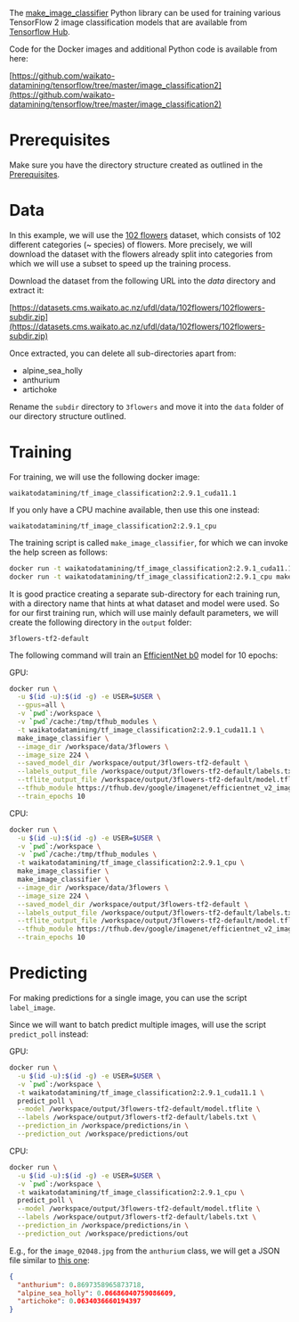 The [make_image_classifier](https://github.com/tensorflow/hub/tree/master/tensorflow_hub/tools/make_image_classifier) 
Python library can be used for training various TensorFlow 2 image classification models that are available from 
[Tensorflow Hub](https://tfhub.dev/).

Code for the Docker images and additional Python code is available from here:

[https://github.com/waikato-datamining/tensorflow/tree/master/image_classification2](https://github.com/waikato-datamining/tensorflow/tree/master/image_classification2)


# Prerequisites
Make sure you have the directory structure created as outlined in the [Prerequisites](../prerequisites.md).


# Data

In this example, we will use the [102 flowers](http://datasets.cms.waikato.ac.nz/ufdl/image_classification/102flowers/)
dataset, which consists of 102 different categories (~ species) of flowers. More precisely, we will download the
dataset with the flowers already split into categories from which we will use a subset to speed up the training process.

Download the dataset from the following URL into the *data* directory and extract it:

[https://datasets.cms.waikato.ac.nz/ufdl/data/102flowers/102flowers-subdir.zip](https://datasets.cms.waikato.ac.nz/ufdl/data/102flowers/102flowers-subdir.zip)

Once extracted, you can delete all sub-directories apart from:

* alpine_sea_holly
* anthurium
* artichoke

Rename the `subdir` directory to `3flowers` and move it into the `data` folder of our directory structure 
outlined. 


# Training

For training, we will use the following docker image:

```
waikatodatamining/tf_image_classification2:2.9.1_cuda11.1
```

If you only have a CPU machine available, then use this one instead:

```
waikatodatamining/tf_image_classification2:2.9.1_cpu
```

The training script is called `make_image_classifier`, for which we can invoke the help screen as follows:

```bash
docker run -t waikatodatamining/tf_image_classification2:2.9.1_cuda11.1 make_image_classifier --helpfull   # GPU
docker run -t waikatodatamining/tf_image_classification2:2.9.1_cpu make_image_classifier --helpfull        # CPU
```

It is good practice creating a separate sub-directory for each training run, with a directory name that hints at
what dataset and model were used. So for our first training run, which will use mainly default parameters, we will 
create the following directory in the `output` folder:

```
3flowers-tf2-default
```

The following command will train an [EfficientNet b0](https://tfhub.dev/google/imagenet/efficientnet_v2_imagenet21k_ft1k_b0/feature_vector/2) 
model for 10 epochs:

GPU:

```bash
docker run \
  -u $(id -u):$(id -g) -e USER=$USER \
  --gpus=all \
  -v `pwd`:/workspace \
  -v `pwd`/cache:/tmp/tfhub_modules \
  -t waikatodatamining/tf_image_classification2:2.9.1_cuda11.1 \
  make_image_classifier \
  --image_dir /workspace/data/3flowers \
  --image_size 224 \
  --saved_model_dir /workspace/output/3flowers-tf2-default \
  --labels_output_file /workspace/output/3flowers-tf2-default/labels.txt \
  --tflite_output_file /workspace/output/3flowers-tf2-default/model.tflite \
  --tfhub_module https://tfhub.dev/google/imagenet/efficientnet_v2_imagenet21k_ft1k_b0/feature_vector/2 \
  --train_epochs 10
```

CPU:

```bash
docker run \
  -u $(id -u):$(id -g) -e USER=$USER \
  -v `pwd`:/workspace \
  -v `pwd`/cache:/tmp/tfhub_modules \
  -t waikatodatamining/tf_image_classification2:2.9.1_cpu \
  make_image_classifier \
  make_image_classifier \
  --image_dir /workspace/data/3flowers \
  --image_size 224 \
  --saved_model_dir /workspace/output/3flowers-tf2-default \
  --labels_output_file /workspace/output/3flowers-tf2-default/labels.txt \
  --tflite_output_file /workspace/output/3flowers-tf2-default/model.tflite \
  --tfhub_module https://tfhub.dev/google/imagenet/efficientnet_v2_imagenet21k_ft1k_b0/feature_vector/2 \
  --train_epochs 10
```


# Predicting

For making predictions for a single image, you can use the script `label_image`.

Since we will want to batch predict multiple images, will use the script `predict_poll` instead: 

GPU:

```bash
docker run \
  -u $(id -u):$(id -g) -e USER=$USER \
  -v `pwd`:/workspace \
  -t waikatodatamining/tf_image_classification2:2.9.1_cuda11.1 \
  predict_poll \
  --model /workspace/output/3flowers-tf2-default/model.tflite \
  --labels /workspace/output/3flowers-tf2-default/labels.txt \
  --prediction_in /workspace/predictions/in \
  --prediction_out /workspace/predictions/out
```

CPU:

```bash
docker run \
  -u $(id -u):$(id -g) -e USER=$USER \
  -v `pwd`:/workspace \
  -t waikatodatamining/tf_image_classification2:2.9.1_cpu \
  predict_poll \
  --model /workspace/output/3flowers-tf2-default/model.tflite \
  --labels /workspace/output/3flowers-tf2-default/labels.txt \
  --prediction_in /workspace/predictions/in \
  --prediction_out /workspace/predictions/out
```

E.g., for the `image_02048.jpg` from the `anthurium` class, we will get a JSON file similar to 
[this one](img/image_02048.json):

```json
{
  "anthurium": 0.8697358965873718,
  "alpine_sea_holly": 0.06686040759086609,
  "artichoke": 0.0634036660194397
}
```
